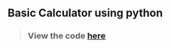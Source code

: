 ## Basic Calculator using python
>### View the code [here](https://github.com/AnshumanSingh1112/codsoft_taskno.1/task2.py)
